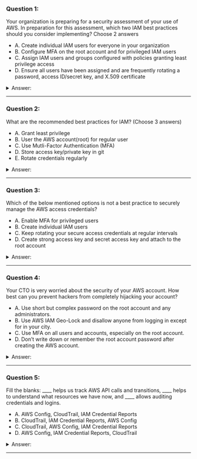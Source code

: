 ### Question 1:

Your organization is preparing for a security assessment of your use of AWS. In preparation for this assessment, which two IAM best practices should you consider implementing? Choose 2 answers

- A. Create individual IAM users for everyone in your organization
- B. Configure MFA on the root account and for privileged IAM users
- C. Assign IAM users and groups configured with policies granting least privilege access
- D. Ensure all users have been assigned and are frequently rotating a password, access ID/secret key, and X.509 certificate

<details><summary>Answer:</summary><p>
[]

Explanation:

Question 1@http://jayendrapatil.com/aws-iam-best-practices/

A: (May not be needed as can use Roles as well)

D: (Must be assigned only if using console or through command line)

</p></details><hr>

### Question 2:

What are the recommended best practices for IAM? (Choose 3 answers)

- A. Grant least privilege
- B. User the AWS account(root) for regular user
- C. Use Mutli-Factor Authentication (MFA)
- D. Store access key/private key in git
- E. Rotate credentials regularly

<details><summary>Answer:</summary><p>
[A, C, E]

Explanation:

Question 2@http://jayendrapatil.com/aws-iam-best-practices/

</p></details><hr>

### Question 3:

Which of the below mentioned options is not a best practice to securely manage the AWS access credentials?

- A. Enable MFA for privileged users
- B. Create individual IAM users
- C. Keep rotating your secure access credentials at regular intervals
- D. Create strong access key and secret access key and attach to the root account

<details><summary>Answer:</summary><p>
[D]

Explanation:

Question 3@http://jayendrapatil.com/aws-iam-best-practices/

</p></details><hr>

### Question 4:

Your CTO is very worried about the security of your AWS account. How best can you prevent hackers from completely hijacking your account?

- A. Use short but complex password on the root account and any administrators.
- B. Use AWS IAM Geo-Lock and disallow anyone from logging in except for in your city.
- C. Use MFA on all users and accounts, especially on the root account.
- D. Don’t write down or remember the root account password after creating the AWS account.

<details><summary>Answer:</summary><p>
[C]

Explanation:

Question 4@http://jayendrapatil.com/aws-iam-best-practices/

C: For increased security, it is recommend to configure MFA to help protect AWS resources

</p></details><hr>

### Question 5:

Fill the blanks: ____ helps us track AWS API calls and transitions, ____ helps to understand what resources we have now, and ____ allows auditing credentials and logins.

- A. AWS Config, CloudTrail, IAM Credential Reports
- B. CloudTrail, IAM Credential Reports, AWS Config
- C. CloudTrail, AWS Config, IAM Credential Reports
- D. AWS Config, IAM Credential Reports, CloudTrail

<details><summary>Answer:</summary><p>
[C]

Explanation:

Question 5@http://jayendrapatil.com/aws-iam-best-practices/

</p></details><hr>

